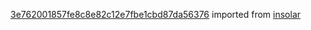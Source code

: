 [3e762001857fe8c8e82c12e7fbe1cbd87da56376](https://github.com/insolar/insolar/commit/3e762001857fe8c8e82c12e7fbe1cbd87da56376) imported from [insolar](https://github.com/insolar/insolar)
